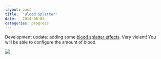 ```yaml
---
layout: post
title:  "Blood Splatter"
date:   2014-08-02
categories: progress
---
```

Development update: adding some [blood splatter effects](https://github.com/cxong/cdogs-sdl/issues/180). Very violent! You will be able to configure the amount of blood.

<a
    href="http://www.youtube.com/watch?v=BC4jFR5zCc4"
    data-fancybox="gallery">
![](http://img.youtube.com/vi/BC4jFR5zCc4/0.jpg)
</a>
